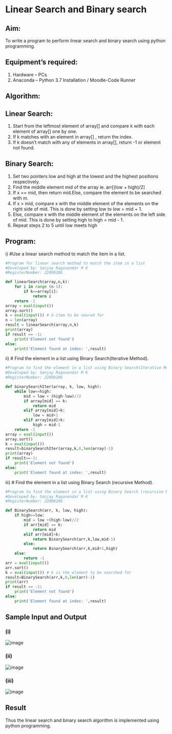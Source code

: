 # Linear Search and Binary search
## Aim:
To write a program to perform linear search and binary search using python programming.
## Equipment’s required:
1.	Hardware – PCs
2.	Anaconda – Python 3.7 Installation / Moodle-Code Runner
## Algorithm:
## Linear Search:
1.	Start from the leftmost element of array[] and compare k with each element of array[] one by one.
2.	If k matches with an element in array[] , return the index.
3.	If k doesn’t match with any of elements in array[], return -1 or element not found.
## Binary Search:
1.	Set two pointers low and high at the lowest and the highest positions respectively.
2.	Find the middle element mid of the array ie. arr[(low + high)/2]
3.	If x == mid, then return mid.Else, compare the element to be searched with m.
4.	If x > mid, compare x with the middle element of the elements on the right side of mid. This is done by setting low to low = mid + 1.
5.	Else, compare x with the middle element of the elements on the left side of mid. This is done by setting high to high = mid - 1.
6.	Repeat steps 2 to 5 until low meets high
## Program:
i)	#Use a linear search method to match the item in a list.
```py
#Program for linear search method to match the item in a list
#Developed by: Sanjay Ragavendar M K
#RegisterNumber: 22009286

def linearSearch(array,n,k):
    for i in range (n-1):
        if k==array[i]:
            return i
    return -1
array = eval(input())
array.sort()
k = eval(input()) # k-item to be seared for
n = len(array)
result = linearSearch(array,n,k)
print(array)
if result == -1:
    print('Element not found')
else:
    print('Element found at index: ',result)
```
ii)	# Find the element in a list using Binary Search(Iterative Method).
```py
#Program to find the element in a list using Binary Search(Iterative Method)..
#Developed by: Sanjay Ragavendar M K
#RegisterNumber: 22009286

def binarySearchIter(array, k, low, high):
    while low<=high:
        mid = low + (high-low)//2
        if array[mid] == k:
            return mid
        elif array[mid]<k:
            low = mid+1
        elif array[mid]>k:
            high = mid-1
    return -1
array = eval(input())
array.sort()
k = eval(input()) 
result=binarySearchIter(array,k,0,len(array)-1)
print(array)
if result==-1:
    print('Element not found')
else:
    print('Element found at index: ',result)
```
iii)	# Find the element in a list using Binary Search (recursive Method).
```py
#Program to find the element in a list using Binary Search (recursive Method).
#Developed by: Sanjay Ragavendar M K
#RegisterNumber: 22009286

def BinarySearch(arr, k, low, high):
    if high>=low:
        mid = low +(high-low)//2
        if arr[mid] == k:
            return mid
        elif arr[mid]>k:
            return BinarySearch(arr,k,low,mid-1)
        else:
            return BinarySearch(arr,k,mid+1,high)
    else:
        return -1
arr = eval(input())
arr.sort()
k = eval(input()) # k is the element to be searched for
result=BinarySearch(arr,k,0,len(arr)-1)
print(arr)
if result == -1:
    print('Element not found')
else:
    print('Element found at index: ',result)
```
## Sample Input and Output
### (i)
![image](https://user-images.githubusercontent.com/91368803/214863448-e8a1f3d8-72dc-407c-9248-cea302c4ba4c.png)
### (ii)
![image](https://user-images.githubusercontent.com/91368803/214863574-4f105341-b614-4c06-9133-f7011de7a9d5.png)
### (iii)
![image](https://user-images.githubusercontent.com/91368803/214863696-c6055949-13ba-488a-ad83-f7b5e0331909.png)

## Result
Thus the linear search and binary search algorithm is implemented using python programming.
